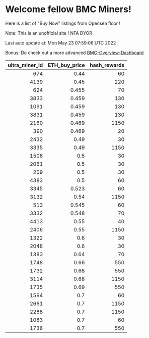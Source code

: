 # Welcome fellow BMC Miners!
Here is a list of "Buy Now" listings from Opensea floor !

Note: This is an unofficial site ! NFA DYOR

Last auto update at: Mon May 23 07:59:06 UTC 2022

Bonus: Do check out a more advanced [BMC-Overview-Dashboard](https://dune.com/defifunk/BMC-Overview-Dashboard)


|   ultra_miner_id |   ETH_buy_price |   hash_rewards |
|-----------------:|----------------:|---------------:|
|              674 |           0.44  |             60 |
|             4139 |           0.45  |            220 |
|              624 |           0.455 |             70 |
|             3833 |           0.459 |            130 |
|             1091 |           0.459 |            130 |
|             3831 |           0.459 |            130 |
|             2160 |           0.469 |           1150 |
|              390 |           0.469 |             20 |
|             2432 |           0.49  |             30 |
|             3335 |           0.49  |           1150 |
|             1506 |           0.5   |             30 |
|             2061 |           0.5   |             30 |
|              209 |           0.5   |             30 |
|             4383 |           0.5   |             60 |
|             3345 |           0.523 |             60 |
|             3132 |           0.54  |           1150 |
|              513 |           0.545 |             60 |
|             3332 |           0.548 |             70 |
|             4413 |           0.55  |             40 |
|             2406 |           0.55  |           1150 |
|             1322 |           0.6   |             30 |
|             2048 |           0.6   |             30 |
|             1383 |           0.64  |             70 |
|             1748 |           0.66  |            550 |
|             1732 |           0.68  |            550 |
|             3114 |           0.68  |           1150 |
|             1735 |           0.69  |            550 |
|             1594 |           0.7   |             60 |
|             2661 |           0.7   |           1150 |
|             2288 |           0.7   |           1150 |
|             1083 |           0.7   |             60 |
|             1736 |           0.7   |            550 |